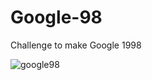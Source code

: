 # Google-98
Challenge to make Google 1998



![google98](https://github.com/eminsahin21/Google-98/assets/75633311/050e856e-2dc8-492c-8505-ea1462201bf7)
